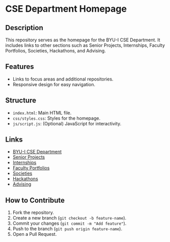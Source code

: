 # CSE Department Homepage

## Description
This repository serves as the homepage for the BYU-I CSE Department. It includes links to other sections such as Senior Projects, Internships, Faculty Portfolios, Societies, Hackathons, and Advising.

## Features
- Links to focus areas and additional repositories.
- Responsive design for easy navigation.

## Structure
- `index.html`: Main HTML file.
- `css/styles.css`: Styles for the homepage.
- `js/script.js`: (Optional) JavaScript for interactivity.

## Links
- [BYU-I CSE Department](https://www.byui.edu/computer-science-and-electrical-engineering)
- [Senior Projects](https://github.com/byui-cse397/2024FallCSE397_Team2/sr-projects)
- [Internships](https://github.com/byui-cse397/2024FallCSE397_Team2/internships)
- [Faculty Portfolios](https://github.com/byui-cse397/2024FallCSE397_Team2/faculty-portfolios)
- [Societies](https://github.com/byui-cse397/2024FallCSE397_Team2/societies)
- [Hackathons](https://github.com/byui-cse397/2024FallCSE397_Team2/hackathons)
- [Advising](https://github.com/byui-cse397/2024FallCSE397_Team2/advising)

## How to Contribute
1. Fork the repository.
2. Create a new branch (`git checkout -b feature-name`).
3. Commit your changes (`git commit -m "Add feature"`).
4. Push to the branch (`git push origin feature-name`).
5. Open a Pull Request.
